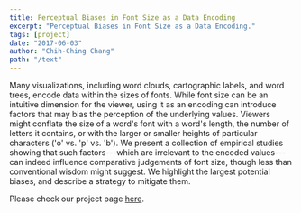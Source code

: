 ```yaml
---
title: Perceptual Biases in Font Size as a Data Encoding
excerpt: "Perceptual Biases in Font Size as a Data Encoding."
tags: [project]
date: "2017-06-03"
author: "Chih-Ching Chang"
path: "/text"
---
```


Many visualizations, including word clouds, cartographic labels, and word trees, encode data within the sizes of fonts. While font size can be an intuitive dimension for the viewer, using it as an encoding can introduce factors that may bias the perception of the underlying values. Viewers might conflate the size of a word's font with a word's length, the number of letters it contains, or with the larger or smaller heights of particular characters ('o' vs. 'p' vs. 'b'). We present a collection of empirical studies showing that such factors---which are irrelevant to the encoded values---can indeed influence comparative judgements of font size, though less than conventional wisdom might suggest. We highlight the largest potential biases, and describe a strategy to mitigate them.

Please check our project page [here](http://graphics.cs.wisc.edu/Papers/2017/ACSFCG17/).